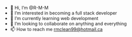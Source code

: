 - 👋 Hi, I’m @R-M-M
- 👀 I’m interested in becoming a full stack developer
- 🌱 I’m currently learning web development
- 💞️ I’m looking to collaborate on anything and everything
- 📫 How to reach me rmclean99@hotmail.ca

<!---
R-M-M/R-M-M is a ✨ special ✨ repository because its `README.md` (this file) appears on your GitHub profile.
You can click the Preview link to take a look at your changes.
--->

